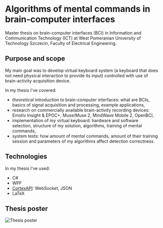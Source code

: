 # Algorithms of mental commands in brain-computer interfaces

Master thesis on brain-computer interfaces (BCI) in Information and Communication Technology (ICT) at West Pomeranian University of Technology Szczecin, Faculty of Electrical Engineering.

## Purpose and scope

My main goal was to develop virtual keyboard system (a keyboard that does not need physical interaction to provide its input) controlled with use of brain-activity acquisition device. 

In my thesis I've covered:
* *theoretical* introduction to brain-computer interfaces: what are BCIs, basics of signal acquisition and processing, example applications,
* research on commercially available brain-activity recording devices: Emotiv Insight & EPOC+, Muse/Muse 2, MindWave Mobile 2, OpenBCI,
* implementation of my virtual keyboard: hardware and software selection, structure of my solution, algorithms, training of mental commands,
* system tests: how amount of mental commands, amount of their training session and parameters of my algorithms affect detection correctness.

## Technologies

In my thesis I've used:

* C#
* WPF
* [CortexAPI](https://github.com/Emotiv/cortex-v2-example): WebSocket, JSON
* LaTeX

## Thesis poster

![Thesis poster](https://github.com/abaniuszewicz/MSc/blob/master/plakat/2019_2020-MGR-TI-Baniuszewicz.jpg)